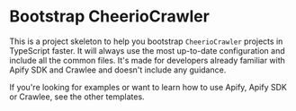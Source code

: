 # Bootstrap CheerioCrawler

This is a project skeleton to help you bootstrap `CheerioCrawler` projects in TypeScript faster. It will always use the most up-to-date configuration and include all the common files. It's made for developers already familiar with Apify SDK and Crawlee and doesn't include any guidance.

If you're looking for examples or want to learn how to use Apify, Apify SDK or Crawlee, see the other templates.
